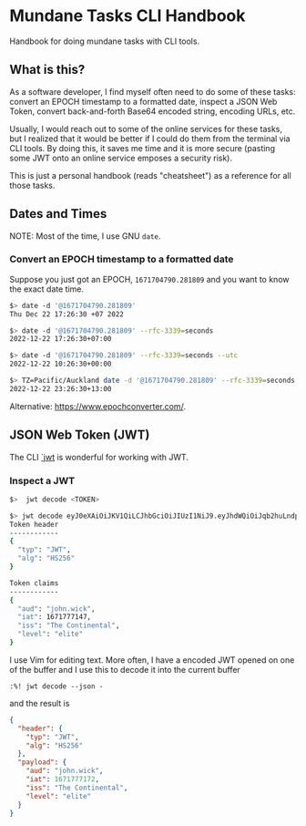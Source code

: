 # Mundane Tasks CLI Handbook

Handbook for doing mundane tasks with CLI tools.

## What is this?

As a software developer, I find myself often need to do some of these tasks: convert an EPOCH timestamp to a formatted date, inspect a JSON Web Token, convert back-and-forth Base64 encoded string, encoding URLs, etc.

Usually, I would reach out to some of the online services for these tasks, but I realized that it would be better if I could do them from the terminal via CLI tools. By doing this, it saves me time and it is more secure (pasting some JWT onto an online service emposes a security risk).

This is just a personal handbook (reads "cheatsheet") as a reference for all those tasks.

## Dates and Times

NOTE: Most of the time, I use GNU `date`.

### Convert an EPOCH timestamp to a formatted date

Suppose you just got an EPOCH, `1671704790.281809` and you want to know the exact date time.

```bash
$> date -d '@1671704790.281809'
Thu Dec 22 17:26:30 +07 2022

$> date -d '@1671704790.281809' --rfc-3339=seconds
2022-12-22 17:26:30+07:00

$> date -d '@1671704790.281809' --rfc-3339=seconds --utc
2022-12-22 10:26:30+00:00

$> TZ=Pacific/Auckland date -d '@1671704790.281809' --rfc-3339=seconds
2022-12-22 23:26:30+13:00
```

Alternative: https://www.epochconverter.com/.

## JSON Web Token (JWT)

The CLI [`jwt](https://github.com/mike-engel/jwt-cli) is wonderful for working with JWT.

### Inspect a JWT

```bash
$>  jwt decode <TOKEN>

$> jwt decode eyJ0eXAiOiJKV1QiLCJhbGciOiJIUzI1NiJ9.eyJhdWQiOiJqb2huLndpY2siLCJpYXQiOjE2NzE3NzcxMTksImlzcyI6IlRoZSBDb250aW5lbnRhbCIsImxldmVsIjoiZWxpdGUifQ.tEauOrvhHPQYVLBvpyXP0lfQkjKl4d3TZOmAQt-GYL8
Token header
------------
{
  "typ": "JWT",
  "alg": "HS256"
}

Token claims
------------
{
  "aud": "john.wick",
  "iat": 1671777147,
  "iss": "The Continental",
  "level": "elite"
}
```

I use Vim for editing text. More often, I have a encoded JWT opened on one of the buffer and I use this to decode it into the current buffer

```vim
:%! jwt decode --json -
```

and the result is

```json
{
  "header": {
    "typ": "JWT",
    "alg": "HS256"
  },
  "payload": {
    "aud": "john.wick",
    "iat": 1671777172,
    "iss": "The Continental",
    "level": "elite"
  }
}
```
